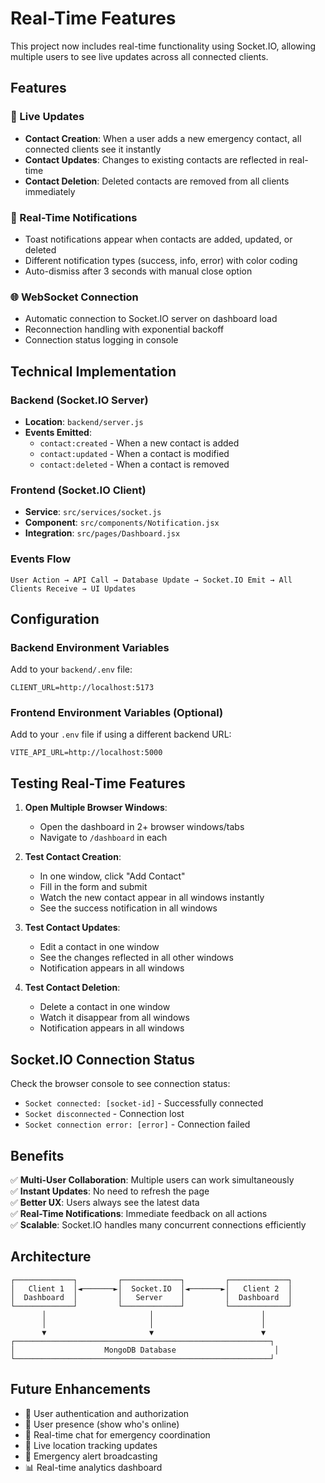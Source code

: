 # Real-Time Features

This project now includes real-time functionality using Socket.IO, allowing multiple users to see live updates across all connected clients.

## Features

### 🔴 Live Updates
- **Contact Creation**: When a user adds a new emergency contact, all connected clients see it instantly
- **Contact Updates**: Changes to existing contacts are reflected in real-time
- **Contact Deletion**: Deleted contacts are removed from all clients immediately

### 🔔 Real-Time Notifications
- Toast notifications appear when contacts are added, updated, or deleted
- Different notification types (success, info, error) with color coding
- Auto-dismiss after 3 seconds with manual close option

### 🌐 WebSocket Connection
- Automatic connection to Socket.IO server on dashboard load
- Reconnection handling with exponential backoff
- Connection status logging in console

## Technical Implementation

### Backend (Socket.IO Server)
- **Location**: `backend/server.js`
- **Events Emitted**:
  - `contact:created` - When a new contact is added
  - `contact:updated` - When a contact is modified
  - `contact:deleted` - When a contact is removed

### Frontend (Socket.IO Client)
- **Service**: `src/services/socket.js`
- **Component**: `src/components/Notification.jsx`
- **Integration**: `src/pages/Dashboard.jsx`

### Events Flow
```
User Action → API Call → Database Update → Socket.IO Emit → All Clients Receive → UI Updates
```

## Configuration

### Backend Environment Variables
Add to your `backend/.env` file:
```env
CLIENT_URL=http://localhost:5173
```

### Frontend Environment Variables (Optional)
Add to your `.env` file if using a different backend URL:
```env
VITE_API_URL=http://localhost:5000
```

## Testing Real-Time Features

1. **Open Multiple Browser Windows**:
   - Open the dashboard in 2+ browser windows/tabs
   - Navigate to `/dashboard` in each

2. **Test Contact Creation**:
   - In one window, click "Add Contact"
   - Fill in the form and submit
   - Watch the new contact appear in all windows instantly
   - See the success notification in all windows

3. **Test Contact Updates**:
   - Edit a contact in one window
   - See the changes reflected in all other windows
   - Notification appears in all windows

4. **Test Contact Deletion**:
   - Delete a contact in one window
   - Watch it disappear from all windows
   - Notification appears in all windows

## Socket.IO Connection Status

Check the browser console to see connection status:
- `Socket connected: [socket-id]` - Successfully connected
- `Socket disconnected` - Connection lost
- `Socket connection error: [error]` - Connection failed

## Benefits

✅ **Multi-User Collaboration**: Multiple users can work simultaneously  
✅ **Instant Updates**: No need to refresh the page  
✅ **Better UX**: Users always see the latest data  
✅ **Real-Time Notifications**: Immediate feedback on all actions  
✅ **Scalable**: Socket.IO handles many concurrent connections efficiently

## Architecture

```
┌─────────────┐         ┌─────────────┐         ┌─────────────┐
│   Client 1  │◄───────►│  Socket.IO  │◄───────►│   Client 2  │
│  Dashboard  │         │   Server    │         │  Dashboard  │
└─────────────┘         └─────────────┘         └─────────────┘
       │                       │                        │
       │                       │                        │
       ▼                       ▼                        ▼
┌─────────────────────────────────────────────────────────┐
│                    MongoDB Database                      │
└─────────────────────────────────────────────────────────┘
```

## Future Enhancements

- 🔐 User authentication and authorization
- 👥 User presence (show who's online)
- 💬 Real-time chat for emergency coordination
- 📍 Live location tracking updates
- 🚨 Emergency alert broadcasting
- 📊 Real-time analytics dashboard

